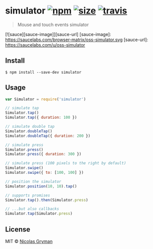 # simulator [![npm][npm-image]][npm-url] [![size][size-image]][size-url] [![travis][travis-image]][travis-url]

[npm-image]: https://img.shields.io/npm/v/simulator.svg?style=flat
[npm-url]: https://npmjs.org/package/simulator
[size-image]: https://img.shields.io/badge/size-1.3kb-brightgreen.svg?style=flat
[size-url]: https://raw.githubusercontent.com/ngryman/simulator/master/dist/simulator.min.js
[travis-image]: https://img.shields.io/travis/ngryman/simulator.svg?style=flat
[travis-url]: https://travis-ci.org/ngryman/simulator

> Mouse and touch events simulator

[![sauce][sauce-image]][sauce-url]
[sauce-image]: https://saucelabs.com/browser-matrix/oss-simulator.svg
[sauce-url]: https://saucelabs.com/u/oss-simulator


## Install

```
$ npm install --save-dev simulator
```


## Usage

```js
var Simulator = require('simulator')

// simulate tap
Simulator.tap()
Simulator.tap({ duration: 100 })

// simulate double tap
Simulator.doubleTap()
Simulator.doubleTap({ duration: 200 })

// simulate press
Simulator.press()
Simulator.press({ duration: 300 })

// simulate press (100 pixels to the right by default)
Simulator.swipe()
Simulator.swipe({ to: [100, 100] })

// position the simulator
Simulator.position(10, 10).tap()

// supports promises
Simulator.tap().then(Simulator.press)

// ...but also callbacks
Simulator.tap(Simulator.press)
```


## License

MIT © [Nicolas Gryman](http://ngryman.sh)
